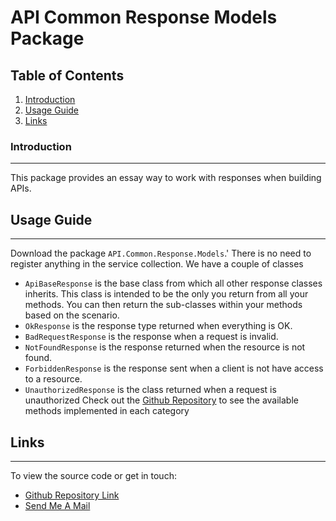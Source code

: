 # API Common Response Models Package

## Table of Contents
1. [Introduction](#introduction)
2. [Usage Guide](#usage-guide)
3. [Links](#links)

### Introduction
***
This package provides an essay way to work with responses when building APIs.

## Usage Guide
***
Download the package ```API.Common.Response.Models```.'
There is no need to register anything in the service collection. We have a couple of classes
* ```ApiBaseResponse``` is the base class from which all other response classes inherits. This class is intended to be the only you return from all your methods. You can then return the sub-classes within your methods based on the scenario.
* ```OkResponse``` is the response type returned when everything is OK.
* ```BadRequestResponse``` is the response when a request is invalid.
* ```NotFoundResponse``` is the response returned when the resource is not found.
* ```ForbiddenResponse``` is the response sent when a client is not have access to a resource.
* ```UnauthorizedResponse``` is the class returned when a request is unauthorized
Check out the [Github Repository](https://github.com/ojotobar/APICommonResponseModels) to see the available methods implemented in each category

## Links
***
To view the source code or get in touch:
* [Github Repository Link](https://github.com/ojotobar/DRYMailjetClientLibrary)
* [Send Me A Mail](mailto:ojotobar@gmail.com)
